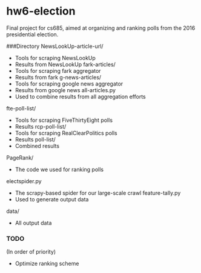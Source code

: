 # hw6-election
Final project for cs685, aimed at organizing and ranking polls from the 2016 presidential election.

###Directory
NewsLookUp-article-url/
  - Tools for scraping NewsLookUp 
  - Results from NewsLookUp
fark-articles/
  - Tools for scraping fark aggregator 
  - Results from fark
g-news-articles/
  - Tools for scraping google news aggregator
  - Results from google news
all-articles.py
  - Used to combine results from all aggregation efforts


fte-poll-list/
  - Tools for scraping FiveThirtyEight polls
  - Results
rcp-poll-list/
  - Tools for scraping RealClearPolitics polls
  - Results
poll-list/
  - Combined results

PageRank/
  - The code we used for ranking polls

electspider.py
  - The scrapy-based spider for our large-scale crawl
feature-tally.py
  - Used to generate output data

data/
  - All output data

### TODO
(In order of priority)

  - Optimize ranking scheme


